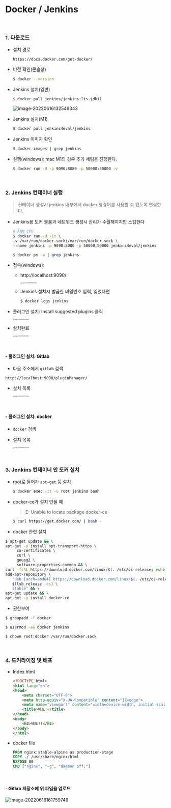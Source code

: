 # Docker / Jenkins

​           

### 1. 다운로드

* 설치 경로

  ```
  https://docs.docker.com/get-docker/
  ```

* 버전 확인(콘솔창)

  ```bash
  $ docker --version
  ```

* Jenkins 설치(일반)

  ```
  $ docker pull jenkins/jenkins:lts-jdk11
  ```

  ![image-20220616132546343](/Users/yang-yoseb/workplace/TIL/Docker/docker_basic.assets/image-20220616132546343.png)

* Jenkins 설치(M1)

  ```bash
  $ docker pull jenkins4eval/jenkins
  ```

* Jenkins 이미지 확인

  ```bash
  $ docker images | grep jenkins
  ```

* 실행(windows): mac M1의 경우 추가 세팅을 진행한다.

  ```bash
  $ docker run -d -p 9090:8080 -p 50000:50000 -v
  ```

  ​                                

### 2. Jenkins 컨테이너 실행

> 컨테이너 생성시 jenkins 내부에서 docker 명령어를 사용할 수 있도록 연결한다.

* Jenkins용 도커 볼륨과 네트워크 생성시 관리가 수월해지지만 스킵한다

  ```bash
  # ARM CPU
  $ docker run -d -it \
  -v /var/run/docker.sock:/var/run/docker.sock \
  --name jenkins -p 9090:8080 -p 50000:50000 jenkins4eval/jenkins
  ```

  ```bash
  $ docker ps -a | grep jenkins
  ```

* 접속(windows):

  * http://localhost:9090/

    <img src="/Users/yang-yoseb/workplace/TIL/Docker/docker_basic.assets/image-20220616134926416.png" alt="image-20220616134926416" style="zoom:25%;" />

  * Jenkins 설치시 발급한 비밀번호 입력, 잊었다면

    ```bash
    $ docker logs jenkins
    ```

* 플러그인 설치: Install suggested plugins 클릭

  <img src="/Users/yang-yoseb/workplace/TIL/Docker/docker_basic.assets/image-20220616135245853.png" alt="image-20220616135245853" style="zoom:25%;" />

* 설치완료

  <img src="/Users/yang-yoseb/workplace/TIL/Docker/docker_basic.assets/image-20220616135924951.png" alt="image-20220616135924951" style="zoom: 25%;" />

​           

#### - 플러그인 설치: Gitlab

* 다음 주소에서 `gitlab` 검색

```
http://localhost:9090/pluginManager/
```

* 설치 목록

  <img src="/Users/yang-yoseb/workplace/TIL/Docker/docker_basic.assets/image-20220616140212085.png" alt="image-20220616140212085" style="zoom: 25%;" />

  ​                  

#### - 플러그인 설치: docker

* `docker` 검색

* 설치 목록

  <img src="/Users/yang-yoseb/workplace/TIL/Docker/docker_basic.assets/image-20220616140442276.png" alt="image-20220616140442276" style="zoom:25%;" />

​             

### 3. Jenkins 컨테이너 안 도커 설치

* root로 들어가 `apt-get` 등 설치

  ```bash
  $ docker exec -it -u root jenkins bash
  ```

* docker-ce가 설치 안될 때 

  >E: Unable to locate package docker-ce

  ```bash
  $ curl https://get.docker.com/ | bash -
  ```

* docker 관련 설치

```bash
$ apt-get update && \
apt-get -y install apt-transport-https \
     ca-certificates \
     curl \
     gnupg2 \
     software-properties-common && \
curl -fsSL https://download.docker.com/linux/$(. /etc/os-release; echo "$ID")/gpg > /tmp/dkey; apt-key add /tmp/dkey && \
add-apt-repository \
   "deb [arch=amd64] https://download.docker.com/linux/$(. /etc/os-release; echo "$ID") \
   $(lsb_release -cs) \
   stable" && \
apt-get update && \
apt-get -y install docker-ce
```

* 권한부여

```bash
$ groupadd -f docker

$ usermod -aG docker jenkins

$ chown root:docker /var/run/docker.sock
```

​             

### 4. 도커라이징 및 배포

* Index.html

  ```html
  <!DOCTYPE html>
  <html lang="en">
  <head>
      <meta charset="UTF-8">
      <meta http-equiv="X-UA-Compatible" content="IE=edge">
      <meta name="viewport" content="width=device-width, initial-scale=1.0">
      <title>배포!</title>
  </head>
  <body>
      <h2>배포!!</h2>
  </body>
  </html>
  ```

* docker file

  ```dockerfile
  FROM nginx:stable-alpine as production-stage
  COPY ./ /usr/share/nginx/html
  EXPOSE 80
  CMD ["nginx", "-g", "daemon off;"]
  ```

​              

#### - Gitlab 저장소에 위 파일을 업로드

![image-20220616161759746](/Users/yang-yoseb/workplace/TIL/Docker/docker_basic.assets/image-20220616161759746.png)